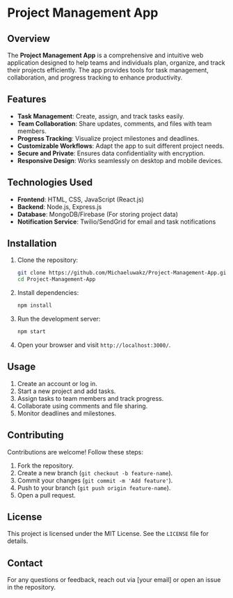 # Project Management App

## Overview
The **Project Management App** is a comprehensive and intuitive web application designed to help teams and individuals plan, organize, and track their projects efficiently. The app provides tools for task management, collaboration, and progress tracking to enhance productivity.

## Features
- **Task Management**: Create, assign, and track tasks easily.
- **Team Collaboration**: Share updates, comments, and files with team members.
- **Progress Tracking**: Visualize project milestones and deadlines.
- **Customizable Workflows**: Adapt the app to suit different project needs.
- **Secure and Private**: Ensures data confidentiality with encryption.
- **Responsive Design**: Works seamlessly on desktop and mobile devices.

## Technologies Used
- **Frontend**: HTML, CSS, JavaScript (React.js)
- **Backend**: Node.js, Express.js
- **Database**: MongoDB/Firebase (For storing project data)
- **Notification Service**: Twilio/SendGrid for email and task notifications

## Installation
1. Clone the repository:
   ```sh
   git clone https://github.com/Michaeluwakz/Project-Management-App.git
   cd Project-Management-App
   ```
2. Install dependencies:
   ```sh
   npm install
   ```
3. Run the development server:
   ```sh
   npm start
   ```
4. Open your browser and visit `http://localhost:3000/`.

## Usage
1. Create an account or log in.
2. Start a new project and add tasks.
3. Assign tasks to team members and track progress.
4. Collaborate using comments and file sharing.
5. Monitor deadlines and milestones.

## Contributing
Contributions are welcome! Follow these steps:
1. Fork the repository.
2. Create a new branch (`git checkout -b feature-name`).
3. Commit your changes (`git commit -m 'Add feature'`).
4. Push to your branch (`git push origin feature-name`).
5. Open a pull request.

## License
This project is licensed under the MIT License. See the `LICENSE` file for details.

## Contact
For any questions or feedback, reach out via [your email] or open an issue in the repository.

